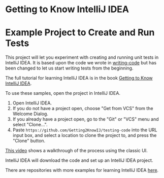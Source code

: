 # Getting to Know IntelliJ IDEA
# Example Project to Create and Run Tests

This project will let you experiment with creating and running unit tests in IntelliJ IDEA. It is based upon the code we wrote in [writing-code](https://github.com/Getting2KnowIJ/writing-code) but has been changed to let us start writing tests from the beginning.

The full tutorial for learning IntelliJ IDEA is in the book [Getting to Know IntelliJ IDEA](https://www.amazon.com/Getting-Know-IntelliJ-IDEA-Professional/dp/B0CRGX26QK/).

To use these samples, open the project in IntelliJ IDEA.

1. Open IntelliJ IDEA.
2. If you do not have a project open, choose "Get from VCS" from the Welcome Dialog.
4. If you already have a project open, go to the "Git" or "VCS" menu and select "Clone...".
3. Paste `https://github.com/Getting2KnowIJ/testing-code` into the URL input box, and select a location to clone the project to, and press the "Clone" button.

[This video](https://youtu.be/aBVOAnygcZw) shows a walkthrough of the process using the classic UI.

IntelliJ IDEA will download the code and set up an IntelliJ IDEA project. 

There are repositories with more examples for learning IntelliJ IDEA [here](https://github.com/getting2KnowIJ/).
